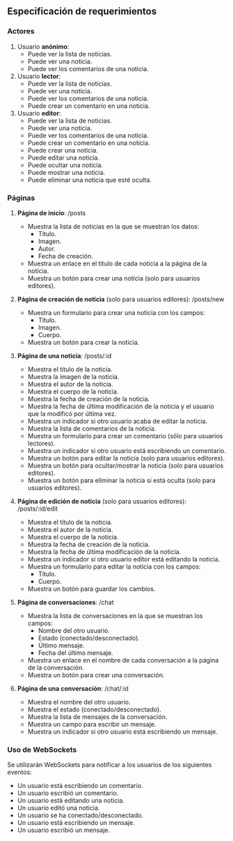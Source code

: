 ## Especificación de requerimientos

### Actores

1. Usuario **anónimo**:
   - Puede ver la lista de noticias.
   - Puede ver una noticia.
   - Puede ver los comentarios de una noticia.
2. Usuario **lector**:
   - Puede ver la lista de noticias.
   - Puede ver una noticia.
   - Puede ver los comentarios de una noticia.
   - Puede crear un comentario en una noticia.
3. Usuario **editor**:
   - Puede ver la lista de noticias.
   - Puede ver una noticia.
   - Puede ver los comentarios de una noticia.
   - Puede crear un comentario en una noticia.
   - Puede crear una noticia.
   - Puede editar una noticia.
   - Puede ocultar una noticia.
   - Puede mostrar una noticia.
   - Puede eliminar una noticia que esté oculta.

### Páginas

1. **Página de inicio**: /posts

   - Muestra la lista de noticias en la que se muestran los datos:
     - Título.
     - Imagen.
     - Autor.
     - Fecha de creación.
   - Muestra un enlace en el título de cada noticia a la página de la noticia.
   - Muestra un botón para crear una noticia (solo para usuarios editores).

2. **Página de creación de noticia** (solo para usuarios editores): /posts/new

   - Muestra un formulario para crear una noticia con los campos:
     - Título.
     - Imagen.
     - Cuerpo.
   - Muestra un botón para crear la noticia.

3. **Página de una noticia**: /posts/:id

   - Muestra el título de la noticia.
   - Muestra la imagen de la noticia.
   - Muestra el autor de la noticia.
   - Muestra el cuerpo de la noticia.
   - Muestra la fecha de creación de la noticia.
   - Muestra la fecha de última modificación de la noticia y el usuario que la modificó por última vez.
   - Muestra un indicador si otro usuario acaba de editar la noticia.
   - Muestra la lista de comentarios de la noticia.
   - Muestra un formulario para crear un comentario (sólo para usuarios lectores).
   - Muestra un indicador si otro usuario está escribiendo un comentario.
   - Muestra un botón para editar la noticia (solo para usuarios editores).
   - Muestra un botón para ocultar/mostrar la noticia (solo para usuarios editores).
   - Muestra un botón para eliminar la noticia si está oculta (solo para usuarios editores).

4. **Página de edición de noticia** (solo para usuarios editores): /posts/:id/edit

   - Muestra el título de la noticia.
   - Muestra el autor de la noticia.
   - Muestra el cuerpo de la noticia.
   - Muestra la fecha de creación de la noticia.
   - Muestra la fecha de última modificación de la noticia.
   - Muestra un indicador si otro usuario editor está editando la noticia.
   - Muestra un formulario para editar la noticia con los campos:
     - Título.
     - Cuerpo.
   - Muestra un botón para guardar los cambios.

5. **Página de conversaciones**: /chat

   - Muestra la lista de conversaciones en la que se muestran los campos:
     - Nombre del otro usuario.
     - Estado (conectado/desconectado).
     - Último mensaje.
     - Fecha del último mensaje.
   - Muestra un enlace en el nombre de cada conversación a la página de la conversación.
   - Muestra un botón para crear una conversación.

6. **Página de una conversación**: /chat/:id

   - Muestra el nombre del otro usuario.
   - Muestra el estado (conectado/desconectado).
   - Muestra la lista de mensajes de la conversación.
   - Muestra un campo para escribir un mensaje.
   - Muestra un indicador si otro usuario está escribiendo un mensaje.

### Uso de WebSockets

Se utilizarán WebSockets para notificar a los usuarios de los siguientes eventos:

- Un usuario está escribiendo un comentario.
- Un usuario escribió un comentario.
- Un usuario está editando una noticia.
- Un usuario editó una noticia.
- Un usuario se ha conectado/desconectado.
- Un usuario está escribiendo un mensaje.
- Un usuario escribió un mensaje.

